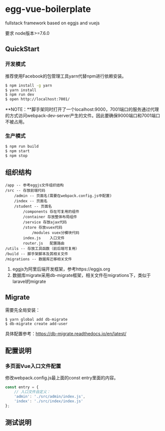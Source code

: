 # egg-vue-boilerplate

fullstack framework based on eggjs and vuejs

要求 node版本>=7.6.0

## QuickStart

### 开发模式

推荐使用Facebook的包管理工具yarn代替npm进行依赖安装。

```bash
$ npm install -g yarn
$ yarn install
$ npm run dev
$ open http://localhost:7001/
```
**NOTE：**脚手架同时打开了一个localhost:9000，7001端口的服务通过代理的方式访问webpack-dev-server产生的文件。因此要确保9000端口和7001端口不被占用。

### 生产模式

```bash
$ npm run build
$ npm start
$ npm stop
```

## 组织结构

```
/app -- 参考eggjs文件组织结构
/src -- 存放前端代码
	/admin -- 页面名(需要在webpack.config.js中配置)
	/index -- 页面名
	/student -- 页面名
		/components 存在可复用的组件
		/container 存放整体布局组件
		/service 存放ajax代码
		/store 存放vuex代码
			/modules vuex分模块代码
		index.js	入口文件
		router.js	配置路由
/utils -- 存放工具函数（前后端可复用）
/build -- 脚手架脚本及其相关文件
/migrations -- 数据库迁移相关文件
```

1. eggjs为阿里后端开发框架，参考https://eggjs.org
2. 数据库migrate采用db-migrate框架，相关文件在migrations下，类似于laravel的migrate


## Migrate

需要先全局安装：

```shell
$ yarn global add db-migrate
$ db-migrate create add-user
```

具体配置参考：https://db-migrate.readthedocs.io/en/latest/

## 配置说明

### 多页面Vue入口文件配置

修改webpack.config.js最上面的const entry里面的内容。

```javascript
const entry = {
    // 入口文件自定义：
    'admin': './src/admin/index.js',
    'index': './src/index/index.js'
};
```
## 测试说明

